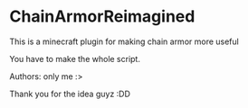 # ChainArmorReimagined
This is a minecraft plugin for making chain armor more useful

You have to make the whole script.

Authors: only me :>

Thank you for the idea guyz :DD
